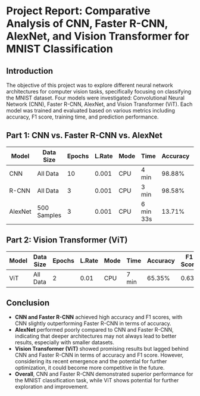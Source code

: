 # Project Report: Comparative Analysis of CNN, Faster R-CNN, AlexNet, and Vision Transformer for MNIST Classification

## Introduction
The objective of this project was to explore different neural network architectures for computer vision tasks, specifically focusing on classifying the MNIST dataset. Four models were investigated: Convolutional Neural Network (CNN), Faster R-CNN, AlexNet, and Vision Transformer (ViT). Each model was trained and evaluated based on various metrics including accuracy, F1 score, training time, and prediction performance.

## Part 1: CNN vs. Faster R-CNN vs. AlexNet
| Model   | Data Size          | Epochs | L.Rate        | Mode | Time     | Accuracy | F1 Score | Prediction "4" | Probability      |
|---------|--------------------|--------|---------------|------|----------|----------|----------|-----------------------------------|-------------|
| CNN     | All Data           | 10     | 0.001         | CPU  | 4 min    | 98.88%   | 0.99     | 9                                 | 68.73%      |
| R-CNN   | All Data           | 3      | 0.001         | CPU  | 3 min    | 98.58%   | 0.99     | 4                                 | 95.79%      |
| AlexNet | 500 Samples        | 3      | 0.001         | CPU  | 6 min 33s| 13.71%   | 0.05     | 7                                 | 19.03%      |

## Part 2: Vision Transformer (ViT)
| Model | Data Size          | Epochs | L.Rate        | Mode | Time | Accuracy | F1 Score | Prediction "4"                    | Probability |
|-------|--------------------|--------|---------------|------|------|----------|----------|-----------------------------------|-------------|
| ViT   | All Data           | 2      | 0.01          | CPU  | 7 min| 65.35%   | 0.63     | 1                                 | 22.90%      |

## Conclusion
- **CNN and Faster R-CNN** achieved high accuracy and F1 scores, with CNN slightly outperforming Faster R-CNN in terms of accuracy.
- **AlexNet** performed poorly compared to CNN and Faster R-CNN, indicating that deeper architectures may not always lead to better results, especially with smaller datasets.
- **Vision Transformer (ViT)** showed promising results but lagged behind CNN and Faster R-CNN in terms of accuracy and F1 score. However, considering its recent emergence and the potential for further optimization, it could become more competitive in the future.
- **Overall**, CNN and Faster R-CNN demonstrated superior performance for the MNIST classification task, while ViT shows potential for further exploration and improvement.
